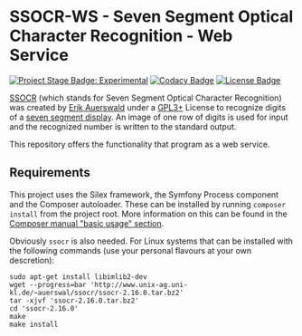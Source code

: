 # SSOCR-WS - Seven Segment Optical Character Recognition - Web Service

[![Project Stage Badge: Experimental]][Project Stage Page]
[![Codacy Badge]][Codacy Page]
[![License Badge]][GPL3+]
<!-- 
@TODO: 
[![Build Status Badge]][Project Codeship Page]
[![Version Badge]][Releases Page]
-->

[SSOCR] (which stands for Seven Segment Optical Character Recognition) was created 
by [Erik Auerswald] under a [GPL3+] License to recognize digits of a [seven 
segment display]. An image of one row of digits is used for input and the 
recognized number is written to the standard output.

This repository offers the functionality that program as a web service.

## Requirements

This project uses the Silex framework, the Symfony Process component and the 
Composer autoloader. These can be installed by running `composer install` from
the project root. More information on this can be found in the [Composer manual 
"basic usage" section].

Obviously `ssocr` is also needed. For Linux systems that can be installed with 
the following commands (use your personal flavours at your own descretion):

    sudo apt-get install libimlib2-dev
    wget --progress=bar 'http://www.unix-ag.uni-kl.de/~auerswal/ssocr/ssocr-2.16.0.tar.bz2'
    tar -xjvf 'ssocr-2.16.0.tar.bz2'
    cd 'ssocr-2.16.0'
    make
    make install


<!-- Live version running on heroku: http://ssocr.herokuapp.com/ -->

[Composer manual "basic usage" section]: https://getcomposer.org/doc/01-basic-usage.md#installing-dependencies
[SSOCR]: http://www.unix-ag.uni-kl.de/~auerswal/ssocr/
[seven segment display]: https://en.wikipedia.org/wiki/Seven-segment_display
[Erik Auerswald]: https://github.com/auerswal/

[Project Stage Page]: http://bl.ocks.org/potherca/a2ae67caa3863a299ba0
[Releases Page]: /releases/
[Codacy Page]: https://www.codacy.com/public/potherca/ssocr-ws.git
[GPL3+]: LICENSE

[Build Status Badge]: http://img.shields.io/codeship/???.svg
[Codacy Badge]: https://www.codacy.com/project/badge/3c57f48168a9410183fc82c33c103513
[License Badge]: https://img.shields.io/badge/License-GPL3%2B-lightgray.svg
[Project Stage Badge: Experimental]: http://img.shields.io/badge/Project%20Stage-Experimental-yellow.svg
[Version Badge]: http://img.shields.io/github/tag/potherca/ssocr-ws
